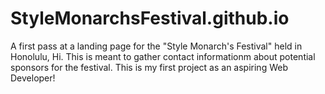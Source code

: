 # StyleMonarchsFestival.github.io
A first pass at a landing page for the "Style Monarch's Festival" held in Honolulu, Hi.
This is meant to gather contact informationm about potential sponsors for the festival.
This is my first project as an aspiring Web Developer!

